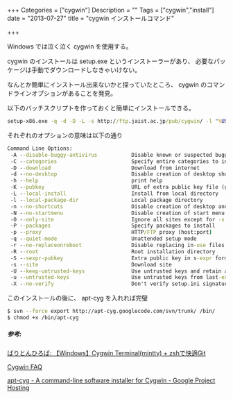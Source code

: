 +++
Categories = ["cygwin"]
Description = ""
Tags = ["cygwin","install"]
date =  "2013-07-27"
title = "cygwin インストールコマンド"

+++

Windows では泣く泣く cygwin を使用する。

cygwin のインストールは setup.exe というインストーラーがあり、
必要なパッケージは手動でダウンロードしなきゃいけない。

なんとか簡単にインストール出来ないかと探っていたところ、 cygwin
のコマンドラインオプションがあることを発見。

以下のバッチスクリプトを作っておくと簡単にインストールできる。

```bat
setup-x86.exe -q -d -D -L -s http://ftp.jaist.ac.jp/pub/cygwin/ -l "%USERPROFILE%\.cygwin" -R c:\cygwin -P gcc,git,git-completion,git-svn,make,vim,wget,ruby,screen,zsh,subversion
```

それぞれのオプションの意味は以下の通り

```bat
Command Line Options:
 -A --disable-buggy-antivirus           Disable known or suspected buggy antivirus software packages during execution.
 -C --categories                        Specify entire categories to install
 -D --download                          Download from internet
 -d --no-desktop                        Disable creation of desktop shortcut
 -h --help                              print help
 -K --pubkey                            URL of extra public key file (gpg format)
 -L --local-install                     Install from local directory
 -l --local-package-dir                 Local package directory
 -n --no-shortcuts                      Disable creation of desktop and start menu shortcuts
 -N --no-startmenu                      Disable creation of start menu shortcut
 -O --only-site                         Ignore all sites except for -s
 -P --packages                          Specify packages to install
 -p --proxy                             HTTP/FTP proxy (host:port)
 -q --quiet-mode                        Unattended setup mode
 -r --no-replaceonreboot                Disable replacing in-use files on next reboot.
 -R --root                              Root installation directory
 -S --sexpr-pubkey                      Extra public key in s-expr format
 -s --site                              Download site
 -U --keep-untrusted-keys               Use untrusted keys and retain all
 -u --untrusted-keys                    Use untrusted keys from last-extrakeys
 -X --no-verify                         Don't verify setup.ini signatures
```

このインストールの後に、 apt-cyg を入れれば完璧

```sh
$ svn --force export http://apt-cyg.googlecode.com/svn/trunk/ /bin/
$ chmod +x /bin/apt-cyg
```

##### 参考:

[ばりとんひろば: 【Windows】Cygwin Terminal(mintty) + zshで快適Git](http://dd0125.blogspot.jp/2013/02/windows-cygwin-terminalmintty-zsh-git.html)

[Cygwin FAQ](http://cygwin.com/faq/faq.html#faq.setup.cli)

[apt-cyg - A command-line software installer for Cygwin - Google Project Hosting](http://code.google.com/p/apt-cyg/)
